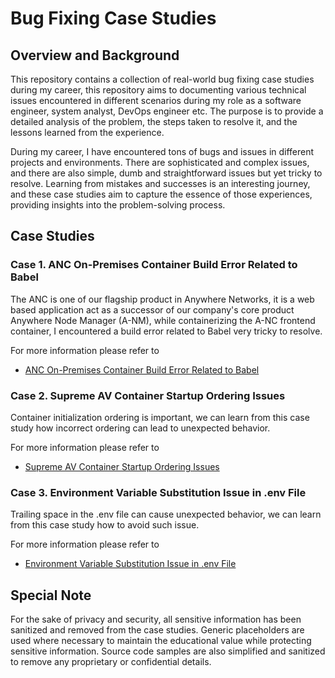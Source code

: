 # Bug Fixing Case Studies

## Overview and Background
This repository contains a collection of real-world bug fixing case studies during my career, this repository aims to documenting various technical issues encountered in different scenarios during my role as a software engineer, system analyst, DevOps engineer etc. The purpose is to provide a detailed analysis of the problem, the steps taken to resolve it, and the lessons learned from the experience.

During my career, I have encountered tons of bugs and issues in different projects and environments. There are sophisticated and complex issues, and there are also simple, dumb and straightforward issues but yet tricky to resolve. Learning from mistakes and successes is an interesting journey, and these case studies aim to capture the essence of those experiences, providing insights into the problem-solving process.

## Case Studies

### Case 1. ANC On-Premises Container Build Error Related to Babel
The ANC is one of our flagship product in Anywhere Networks, it is a web based application act as a successor of our company's core product Anywhere Node Manager (A-NM), while containerizing the A-NC frontend container, I encountered a build error related to Babel very tricky to resolve. 

For more information please refer to 
- [ANC On-Premises Container Build Error Related to Babel](anc-docker-build-failure-related-to-babel/README.md)

### Case 2. Supreme AV Container Startup Ordering Issues
Container initialization ordering is important, we can learn from this case study how incorrect ordering can lead to unexpected behavior.

For more information please refer to 
- [Supreme AV Container Startup Ordering Issues](supreme-av-container-startup-ordering-issues/README.md)

### Case 3. Environment Variable Substitution Issue in .env File
Trailing space in the .env file can cause unexpected behavior, we can learn from this case study how to avoid such issue.

For more information please refer to 
- [Environment Variable Substitution Issue in .env File](env-file-empty-space-bug-issue/README.md)

## Special Note
For the sake of privacy and security, all sensitive information has been sanitized and removed from the case studies. Generic placeholders are used where necessary to maintain the educational value while protecting sensitive information. Source code samples are also simplified and sanitized to remove any proprietary or confidential details. 